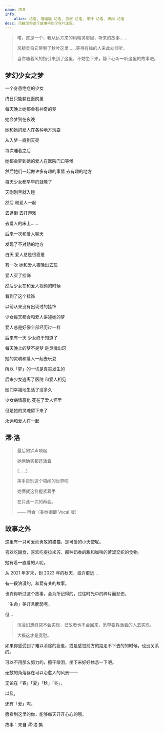 ```yaml
---
name: 坊洛
info:
    alias: 坊洛, 喵喵喵 坊洛, 雪沢 坊洛, 果汁 坊洛, 烤肉 坊洛
desc: 风精灵将这个故事带到了秋叶这里。
---
```


> 喏，这是一个，我从远方来的风精灵那里，听来的故事……
>
> 风精灵将它带到了秋叶这里……等待有缘的人来此处倾听。
>
> 当你随着风的指引来到了这里，不妨坐下来，静下心听一听这里的故事吧。

## 梦幻少女之梦

一个身患绝症的少女

终日只能躺在医院里

每天晚上她都会有神奇的梦

她会梦到在夜晚

她和她的爱人在各种地方玩耍

从入梦一直到天亮

每次睡着之后

她都会梦到她的爱人在医院门口等候

然后她们一起做许多有趣的事情 去有趣的地方

每天少女都早早的就睡了

天刚刚黑就入睡

然后 和爱人一起

去逛街 去打游戏

去爱人的床上……

后来一次和爱人聊天

发现了不对劲的地方

白天 爱人总是很疲惫

有一次 她和爱人夜晚出去玩

爱人买了挂饰

然后少女在和爱人视频的时候

看到了这个挂饰

以前从来没有出现过的挂饰

少女每天都会和爱人讲述她的梦

爱人总是好像全部经历过一样

后来有一天 少女终于知道了

每天晚上的梦不是梦 是灵魂出窍

她的灵魂和爱人一起去玩耍

所以「梦」的一切是真实发生的

后来少女逃离了医院 和爱人相见

她们幸福地生活了没多久

少女病情恶化 死在了爱人怀里

但是她的灵魂留下来了

永远和爱人在一起

## 澪·洛

> 最后的钟声响起
>
> 她俩确实都还活着
>
> (……)
>
> 挥手告别这个喧闹的世界吧
>
> 她俩就这样握紧着手
>
> 在只此一次的再会。
>
> —— 再会（春巻御飯 Vocal 版）

## 故事之外

这里有一只可爱而勇敢的猫猫，是可爱的小天使呢。

喜欢吃甜食，喜欢吃提拉米苏，那种奶香的甜和咖啡的苦涩交织的食物。

她有着一直爱的人呢。

从 2021 年岁末，到 2023 年的秋天，或许更远...

有一段浪漫的，和爱有关的故事。

也许你听过这个故事，会为所记得的，过往时光中的碎片而悲伤。

「生命」美好且脆弱呢。

但...

> 沉浸幻想终究不会实现，已故者也不会回来，愿望要靠活着的人去实现。
>
> 大概这才是宽慰。

如果你感受到了难以消除的疲惫，或是感觉前方的路走不下去的的时候，也没关系的。

可以不用那么努力的，擦干眼泪，坐下来好好休息一下吧。

无数的角落存在可以治愈人的风景——

无论在「春」「夏」「秋」「冬」，

以及，

还有「爱」呢。

愿看到这里的你，能够每天开开心心的哦。

故事：来自 澪·洛·集
